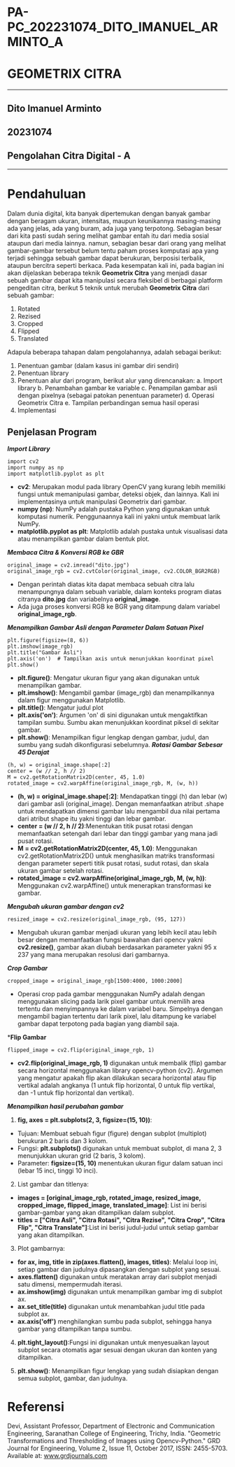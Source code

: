 # PA-PC_202231074_DITO_IMANUEL_ARMINTO_A
# GEOMETRIX CITRA
---
## Dito Imanuel Arminto
## 20231074
## Pengolahan Citra Digital - A
---
# Pendahuluan
Dalam dunia digital, kita banyak dipertemukan dengan banyak gambar dengan beragam ukuran, intensitas, maupun keunikannya masing-masing ada yang jelas, ada yang buram, ada juga yang terpotong. Sebagian besar dari kita pasti sudah sering melihat gambar entah itu dari media sosial ataupun dari media lainnya. namun, sebagian besar dari orang yang melihat gambar-gambar tersebut belum tentu paham proses komputasi apa yang terjadi sehingga sebuah gambar dapat berukuran, berposisi terbalik, ataupun bercitra seperti berkaca. Pada kesempatan kali ini, pada bagian ini akan dijelaskan beberapa teknik **Geometrix Citra** yang menjadi dasar sebuah gambar dapat kita manipulasi secara fleksibel di berbagai platform pengeditan citra, berikut 5 teknik untuk merubah **Geometrix Citra** dari sebuah gambar:
1. Rotated
2. Rezised
3. Cropped
4. Flipped
5. Translated

Adapula beberapa tahapan dalam pengolahannya, adalah sebagai berikut:
1. Penentuan gambar (dalam kasus ini gambar diri sendiri)
2. Penentuan library
3. Penentuan alur dari program, berikut alur yang direncanakan:
   a. Import library
   b. Penambahan gambar ke variable
   c. Penampilan gambar asli dengan pixelnya (sebagai patokan penentuan parameter)
   d. Operasi Geometrix Citra
   e. Tampilan perbandingan semua hasil operasi
4. Implementasi

## Penjelasan Program
***Import Library***<br>
```
import cv2
import numpy as np
import matplotlib.pyplot as plt
```
- **cv2**: Merupakan modul pada library OpenCV yang kurang lebih memiliki fungsi untuk memanipulasi gambar, deteksi objek, dan lainnya. Kali ini implementasinya untuk manipulasi Geometrix dari gambar.
- **numpy (np)**: NumPy adalah pustaka Python yang digunakan untuk komputasi numerik. Penggunaannya kali ini yakni untuk membuat larik NumPy.
- **matplotlib.pyplot as plt**: Matplotlib adalah pustaka untuk visualisasi data atau menampilkan gambar dalam bentuk plot.
  
***Membaca Citra & Konversi RGB ke GBR***<br>
```
original_image = cv2.imread("dito.jpg")
original_image_rgb = cv2.cvtColor(original_image, cv2.COLOR_BGR2RGB)
```
- Dengan perintah diatas kita dapat membaca sebuah citra lalu menampungnya dalam sebuah variable, dalam konteks program diatas citranya **dito.jpg** dan variabelnya **original_image**.
- Ada juga proses konversi RGB ke BGR yang ditampung dalam variabel **original_image_rgb**.

***Menampilkan Gambar Asli dengan Parameter Dalam Satuan Pixel***<br>
```
plt.figure(figsize=(8, 6))
plt.imshow(image_rgb)
plt.title("Gambar Asli")
plt.axis('on')  # Tampilkan axis untuk menunjukkan koordinat pixel
plt.show()
```
- **plt.figure()**: Mengatur ukuran figur yang akan digunakan untuk menampilkan gambar.
- **plt.imshow()**: Mengambil gambar (image_rgb) dan menampilkannya dalam figur menggunakan Matplotlib.
- **plt.title()**: Mengatur judul plot
- **plt.axis('on')**: Argumen 'on' di sini digunakan untuk mengaktifkan tampilan sumbu. Sumbu akan menunjukkan koordinat piksel di sekitar gambar.
- **plt.show()**: Menampilkan figur lengkap dengan gambar, judul, dan sumbu yang sudah dikonfigurasi sebelumnya.
***Rotasi Gambar Sebesar 45 Derajat***
```
(h, w) = original_image.shape[:2]
center = (w // 2, h // 2)
M = cv2.getRotationMatrix2D(center, 45, 1.0)
rotated_image = cv2.warpAffine(original_image_rgb, M, (w, h))
```
- **(h, w) = original_image.shape[:2]**: Mendapatkan tinggi (h) dan lebar (w) dari gambar asli (original_image). Dengan memanfaatkan atribut .shape untuk mendapatkan dimensi gambar lalu mengambil dua nilai pertama dari atribut shape itu yakni tinggi dan lebar gambar.
- **center = (w // 2, h // 2)**:Menentukan titik pusat rotasi dengan memanfaatkan setengah dari lebar dan tinggi gambar yang mana jadi pusat rotasi.
- **M = cv2.getRotationMatrix2D(center, 45, 1.0)**: Menggunakan cv2.getRotationMatrix2D() untuk menghasilkan matriks transformasi dengan parameter seperti titik pusat rotasi, sudut rotasi, dan skala ukuran gambar setelah rotasi.
- **rotated_image = cv2.warpAffine(original_image_rgb, M, (w, h))**: Menggunakan cv2.warpAffine() untuk menerapkan transformasi ke gambar.

***Mengubah ukuran gambar dengan cv2***
```
resized_image = cv2.resize(original_image_rgb, (95, 127))
```
- Mengubah ukuran gambar menjadi ukuran yang lebih kecil atau lebih besar dengan memanfaatkan fungsi bawahan dari opencv yakni **cv2.resize()**, gambar akan diubah berdasarkan parameter yakni 95 x 237 yang mana merupakan resolusi dari gambarnya.


***Crop Gambar***
```
cropped_image = original_image_rgb[1500:4000, 1000:2000]
```
- Operasi crop pada gambar menggunakan NumPy adalah dengan menggunakan slicing pada larik pixel gambar untuk memilih area tertentu dan menyimpannya ke dalam variabel baru. Simpelnya dengan mengambil bagian tertentu dari larik pixel, lalu ditampung ke variabel gambar dapat terpotong pada bagian yang diambil saja.

***Flip Gambar**
```
flipped_image = cv2.flip(original_image_rgb, 1)
```
- **cv2.flip(original_image_rgb, 1)** digunakan untuk membalik (flip) gambar secara horizontal menggunakan library opencv-python (cv2). Argumen yang mengatur apakah flip akan dilakukan secara horizontal atau flip vertikal adalah angkanya (1 untuk flip horizontal, 0 untuk flip vertikal, dan -1 untuk flip horizontal dan vertikal).

***Menampilkan hasil perubahan gambar***
1. **fig, axes = plt.subplots(2, 3, figsize=(15, 10))**:

  - Tujuan: Membuat sebuah figur (figure) dengan subplot (multiplot) berukuran 2 baris dan 3 kolom.
  - Fungsi: **plt.subplots()** digunakan untuk membuat subplot, di mana 2, 3 menunjukkan ukuran grid (2 baris, 3 kolom).
  - Parameter: **figsize=(15, 10)** menentukan ukuran figur dalam satuan inci (lebar 15 inci, tinggi 10 inci).

2. List gambar dan titlenya:

  - **images = [original_image_rgb, rotated_image, resized_image, cropped_image, flipped_image, translated_image]**: List ini berisi gambar-gambar yang akan ditampilkan dalam subplot.
  - **titles = ["Citra Asli", "Citra Rotasi", "Citra Rezise", "Citra Crop", "Citra Flip", "Citra Translate"]**:List ini berisi judul-judul untuk setiap gambar yang akan ditampilkan.

3. Plot gambarnya:

  - **for ax, img, title in zip(axes.flatten(), images, titles)**: Melalui loop ini, setiap gambar dan judulnya dipasangkan dengan subplot yang sesuai.
  - **axes.flatten()** digunakan untuk meratakan array dari subplot menjadi satu dimensi, mempermudah iterasi.
  - **ax.imshow(img)** digunakan untuk menampilkan gambar img di subplot ax.
  - **ax.set_title(title)** digunakan untuk menambahkan judul title pada subplot ax.
  - **ax.axis('off')** menghilangkan sumbu pada subplot, sehingga hanya gambar yang ditampilkan tanpa sumbu.

4. **plt.tight_layout()**:Fungsi ini digunakan untuk menyesuaikan layout subplot secara otomatis agar sesuai dengan ukuran dan konten yang ditampilkan.
   
5. **plt.show()**: Menampilkan figur lengkap yang sudah disiapkan dengan semua subplot, gambar, dan judulnya.



# Referensi
Devi, Assistant Professor, Department of Electronic and Communication Engineering, Saranathan College of Engineering, Trichy, India. "Geometric Transformations and Thresholding of Images using Opencv-Python." GRD Journal for Engineering, Volume 2, Issue 11, October 2017, ISSN: 2455-5703. Available at: www.grdjournals.com
